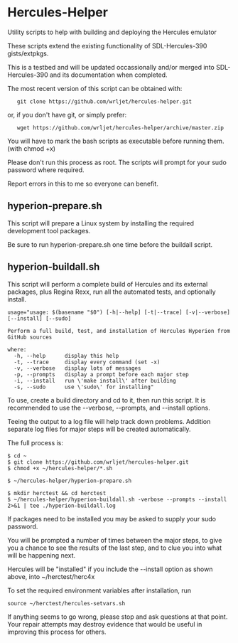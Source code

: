 # Hercules-Helper

Utility scripts to help with building and deploying the Hercules emulator

These scripts extend the existing functionality of SDL-Hercules-390 gists/extpkgs.

This is a testbed and will be updated occassionally and/or merged
into SDL-Hercules-390 and its documentation when completed.

The most recent version of this script can be obtained with:
```
   git clone https://github.com/wrljet/hercules-helper.git
```
or, if you don't have git, or simply prefer:
```
   wget https://github.com/wrljet/hercules-helper/archive/master.zip
```

You will have to mark the bash scripts as executable before running them.
(with chmod +x)

Please don't run this process as root.  The scripts will prompt for your
sudo password where required.

Report errors in this to me so everyone can benefit.

## hyperion-prepare.sh

This script will prepare a Linux system by installing the required
development tool packages.

Be sure to run hyperion-prepare.sh one time before the buildall script.

## hyperion-buildall.sh

This script will perform a complete build of Hercules and its external
packages, plus Regina Rexx, run all the automated tests, and optionally install.

```
usage="usage: $(basename "$0") [-h|--help] [-t|--trace] [-v|--verbose] [--install] [--sudo]

Perform a full build, test, and installation of Hercules Hyperion from GitHub sources

where:
  -h, --help      display this help
  -t, --trace     display every command (set -x)
  -v, --verbose   display lots of messages
  -p, --prompts   display a prompt before each major step
  -i, --install   run \'make install\' after building
  -s, --sudo      use \'sudo\' for installing"
```

To use, create a build directory and cd to it, then run this script.
It is recommended to use the --verbose, --prompts, and --install options.

Teeing the output to a log file will help track down problems.
Addition separate log files for major steps will be created automatically.

The full process is:

```
$ cd ~
$ git clone https://github.com/wrljet/hercules-helper.git
$ chmod +x ~/hercules-helper/*.sh

$ ~/hercules-helper/hyperion-prepare.sh

$ mkdir herctest && cd herctest
$ ~/hercules-helper/hyperion-buildall.sh -verbose --prompts --install 2>&1 | tee ./hyperion-buildall.log
```

If packages need to be installed you may be asked to supply your sudo password.

You will be prompted a number of times between the major steps, to give you a chance
to see the results of the last step, and to clue you into what will be happening next.

Hercules will be "installed" if you include the --install option as shown above, into ~/herctest/herc4x

To set the required environment variables after installation, run
```
source ~/herctest/hercules-setvars.sh
```

If anything seems to go wrong, please stop and ask questions at that point.
Your repair attempts may destroy evidence that would be useful in improving this process for others.

